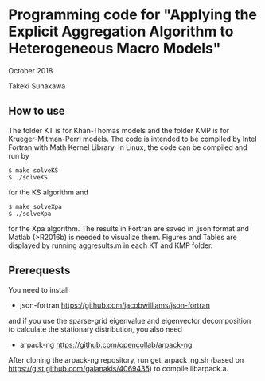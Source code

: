 # Programming code for "Applying the Explicit Aggregation Algorithm to Heterogeneous Macro Models"

October 2018

Takeki Sunakawa

## How to use

The folder KT is for Khan-Thomas models and the folder KMP is for Krueger-Mitman-Perri models. The code is intended to be compiled by Intel Fortran with Math Kernel Library. In Linux, the code can be compiled and run by
```
$ make solveKS
$ ./solveKS
```
for the KS algorithm and
```
$ make solveXpa
$ ./solveXpa
```
for the Xpa algorithm. The results in Fortran are saved in .json format and Matlab (>R2016b) is needed to visualize them. Figures and Tables are displayed by running aggresults.m in each KT and KMP folder.

## Prerequests

You need to install

- json-fortran https://github.com/jacobwilliams/json-fortran

and if you use the sparse-grid eigenvalue and eigenvector decomposition to calculate the stationary distribution, you also need

- arpack-ng https://github.com/opencollab/arpack-ng

After cloning the arpack-ng repository, run get_arpack_ng.sh (based on https://gist.github.com/galanakis/4069435) to compile libarpack.a.
